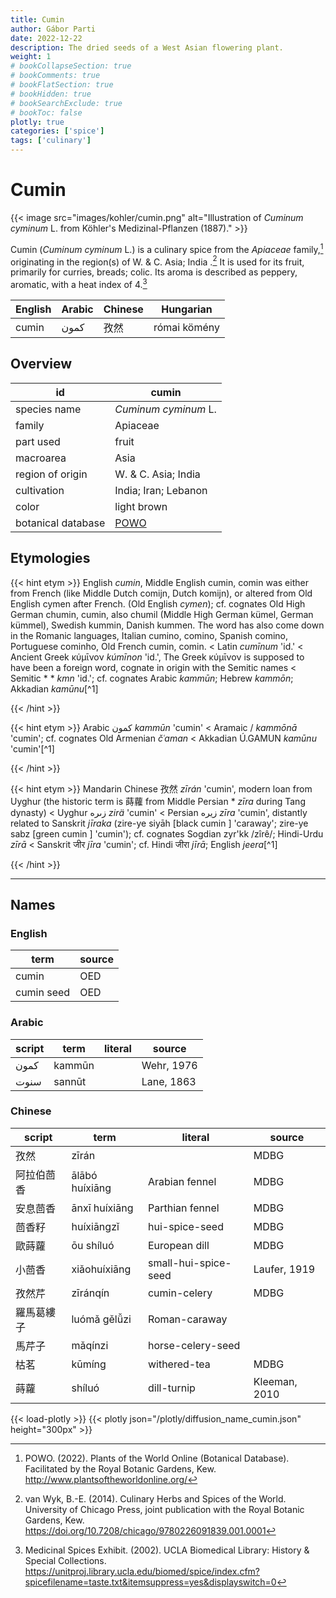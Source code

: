 ```yaml
---
title: Cumin
author: Gábor Parti
date: 2022-12-22
description: The dried seeds of a West Asian flowering plant.
weight: 1
# bookCollapseSection: true
# bookComments: true
# bookFlatSection: true
# bookHidden: true
# bookSearchExclude: true
# bookToc: false
plotly: true
categories: ['spice']
tags: ['culinary']
---
```


# Cumin

{{< image src="images/kohler/cumin.png" alt="Illustration of *Cuminum cyminum* L. from Köhler's Medizinal-Pflanzen (1887)." >}}

Cumin (*Cuminum cyminum* L.) is a culinary spice from the *Apiaceae* family,[^powo] originating in the region(s) of W. \& C. Asia; India .[^van_wyk_culinary_2014] It is used for its fruit, primarily for curries, breads; colic. Its aroma is described as peppery, aromatic, with a heat index of 4.[^ucla_medicinal_2002]

|English|Arabic|Chinese|  Hungarian |
|-------|------|-------|------------|
| cumin | كمون |   孜然  |római kömény|

## Overview

|        id        |                       cumin                       |
|------------------|---------------------------------------------------|
|   species name   |                *Cuminum cyminum* L.               |
|      family      |                      Apiaceae                     |
|     part used    |                       fruit                       |
|     macroarea    |                        Asia                       |
| region of origin |               W. \& C. Asia; India                |
|    cultivation   |                India; Iran; Lebanon               |
|       color      |                    light brown                    |
|botanical database|[POWO](https://powo.science.kew.org/taxon/840882-1)|

## Etymologies

{{< hint etym >}}
English *cumin*, Middle English cumin, comin was either from French (like Middle Dutch comijn, Dutch komijn), or altered from Old English cymen after French. (Old English *cymen*); cf. cognates Old High German chumin, cumin, also chumil (Middle High German kümel, German kümmel), Swedish kummin, Danish kummen. The word has also come down in the Romanic languages, Italian cumino, comino, Spanish comino, Portuguese cominho, Old French cumin, comin. < Latin *cumīnum* 'id.' < Ancient Greek κύμῑνον *kúmīnon* 'id.', The Greek κύμῑνον is supposed to have been a foreign word, cognate in origin with the Semitic names < Semitic * * *kmn* 'id.'; cf. cognates Arabic *kammūn*; Hebrew *kammōn*; Akkadian *kamūnu*[^1]

{{< /hint >}}

{{< hint etym >}}
Arabic كمون *kammūn* 'cumin' < Aramaic / *kammōnā* 'cumin'; cf. cognates Old Armenian *čʿaman* < Akkadian Ú.GAMUN *kamūnu* 'cumin'[^1]

{{< /hint >}}

{{< hint etym >}}
Mandarin Chinese 孜然 *zī​rán* 'cumin', modern loan from Uyghur (the historic term is 蒔蘿 from Middle Persian * *zīra* during Tang dynasty) < Uyghur زىرە *zirä* 'cumin' < Persian زیره *zīra* 'cumin', distantly related to Sanskrit *jīraka* (zire-ye siyāh [black cumin ] 'caraway'; zire-ye sabz [green cumin ] 'cumin'); cf. cognates Sogdian zyr'kk /zîrê/; Hindi-Urdu *zīrā* < Sanskrit जीर *jīra* 'cumin'; cf. Hindi जीरा *jīrā*; English *jeera*[^1]

{{< /hint >}}

***

## Names

### English

|   term   |source|
|----------|------|
|   cumin  |  OED |
|cumin seed|  OED |

### Arabic

|script| term |literal|  source  |
|------|------|-------|----------|
| كمون |kammūn|       |Wehr, 1976|
| سنوت |sannūt|       |Lane, 1863|

### Chinese

|script|     term     |       literal      |    source   |
|------|--------------|--------------------|-------------|
|  孜然  |     zīrán    |                    |     MDBG    |
| 阿拉伯茴香|ālābó huíxiāng|   Arabian fennel   |     MDBG    |
| 安息茴香 | ānxī huíxiāng|   Parthian fennel  |     MDBG    |
|  茴香籽 |  huíxiāngzǐ  |   hui-spice-seed   |     MDBG    |
|  歐蒔蘿 |  ōu​ shí​luó |    European dill   |     MDBG    |
|  小茴香 | xiǎohuíxiāng |small-hui-spice-seed| Laufer, 1919|
|  孜然芹 |   zī​ránqín  |    cumin-celery    |     MDBG    |
| 羅馬葛縷子|luómǎ gě​lǚ​zi|    Roman-caraway   |             |
|  馬芹子 |    mǎqínzi   |  horse-celery-seed |             |
|  枯茗  |    kūmíng    |    withered-tea    |     MDBG    |
|  蒔蘿  |    shíluó    |     dill-turnip    |Kleeman, 2010|

{{< load-plotly >}}
{{< plotly json="/plotly/diffusion_name_cumin.json" height="300px" >}}

[^powo]: POWO. (2022). Plants of the World Online (Botanical Database). Facilitated by the Royal Botanic Gardens, Kew. http://www.plantsoftheworldonline.org/
[^van_wyk_culinary_2014]: van Wyk, B.-E. (2014). Culinary Herbs and Spices of the World. University of Chicago Press, joint publication with the Royal Botanic Gardens, Kew. https://doi.org/10.7208/chicago/9780226091839.001.0001
[^ucla_medicinal_2002]: Medicinal Spices Exhibit. (2002). UCLA Biomedical Library: History & Special Collections. https://unitproj.library.ucla.edu/biomed/spice/index.cfm?spicefilename=taste.txt&itemsuppress=yes&displayswitch=0

